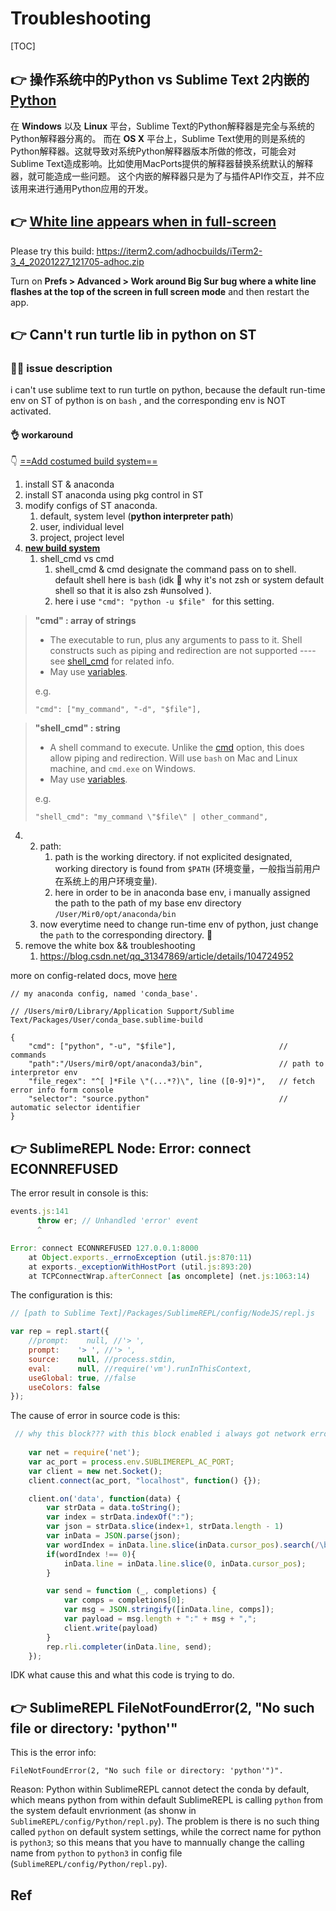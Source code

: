 # Troubleshooting

[TOC]



## 👉 操作系统中的Python vs Sublime Text 2内嵌的[Python](https://sublime-text.readthedocs.io/en/latest/basic_concepts.html#python-vs-sublime-text-2python "Permalink to this headline")
在 **Windows** 以及 **Linux** 平台，Sublime Text的Python解释器是完全与系统的Python解释器分离的。
而在 **OS X** 平台上，Sublime Text使用的则是系统的Python解释器。这就导致对系统Python解释器版本所做的修改，可能会对Sublime Text造成影响。比如使用MacPorts提供的解释器替换系统默认的解释器，就可能造成一些问题。
这个内嵌的解释器只是为了与插件API作交互，并不应该用来进行通用Python应用的开发。



## 👉 [White line appears when in full-screen](https://gitlab.com/gnachman/iterm2/-/issues/9199)
Please try this build:
https://iterm2.com/adhocbuilds/iTerm2-3_4_20201227_121705-adhoc.zip

Turn on **Prefs > Advanced > Work around Big Sur bug where a white line flashes at the top of the screen in full screen mode** and then restart the app.



## 👉 Cann't run turtle lib in python on ST
### 🙋‍♀️ issue description
i can't use sublime text to run turtle on python, because the default run-time env on ST of python is on `bash` , and the corresponding env is NOT activated.

#### 👌 workaround
👇 [==Add costumed build system==](https://blog.csdn.net/ShiAokai/article/details/83507924)
1. install ST & anaconda
2. install ST anaconda using pkg control in ST
3. modify configs of ST anaconda.
	1. default, system level (**python interpreter path**)
	2. user, individual level
	3. project, project level
4. [**new build system**](https://www.sublimetext.com/docs/build_systems.html)
	1. shell_cmd vs cmd
		1. shell_cmd & cmd designate the command pass on to shell. default shell here is `bash`  (idk 🤷 why it's not zsh or system default shell so that it is also zsh #unsolved  ). 
		2. here i use `"cmd": "python -u $file" ` for this setting. 
	
> **"cmd" : array of strings**
>- The executable to run, plus any arguments to pass to it. Shell constructs such as piping and redirection are not supported ---- see [shell_cmd](https://www.sublimetext.com/docs/build_systems.html#exec_option-shell_cmd) for related info.
>- May use [variables](https://www.sublimetext.com/docs/build_systems.html#variables).
>
>e.g.
> ``` shell
> "cmd": ["my_command", "-d", "$file"],
> ```


>**"shell_cmd" : string**
>- A shell command to execute. Unlike the [cmd](https://www.sublimetext.com/docs/build_systems.html#exec_option-cmd) option, this does allow piping and redirection. Will use `bash` on Mac and Linux machine, and `cmd.exe` on Windows.
>- May use [variables](https://www.sublimetext.com/docs/build_systems.html#variables).
> 
> e.g.
>```shell
>"shell_cmd": "my_command \"$file\" | other_command", 
>```

4.	
	2.  path: 
		1.  path is the working directory. if not explicited designated, working directory is found from `$PATH` (环境变量，一般指当前用户在系统上的用户环境变量).
		2.  here in order to be in anaconda base env, i manually assigned the path to the path of my base env directory `/User/Mir0/opt/anaconda/bin`
	3.  now everytime need to change run-time env of python, just change the `path` to the corresponding directory. 🎉
5.  remove the white box && troubleshooting
	1.  https://blog.csdn.net/qq_31347869/article/details/104724952


more on config-related docs, move [here](https://sublime-text-unofficial-documentation.readthedocs.io/en/latest/reference/build_systems/configuration.html)

```shell
// my anaconda config, named 'conda_base'.

// /Users/mir0/Library/Application Support/Sublime Text/Packages/User/conda_base.sublime-build

{
  	"cmd": ["python", "-u", "$file"],						// commands 	
  	"path":"/Users/mir0/opt/anaconda3/bin",					// path to interpretor env 
  	"file_regex": "^[ ]*File \"(...*?)\", line ([0-9]*)",	// fetch error info form console
  	"selector": "source.python" 							// automatic selector identifier
}
```



## 👉 SublimeREPL Node: Error: connect ECONNREFUSED 

The error result in console is this:
```js
events.js:141
      throw er; // Unhandled 'error' event
      ^

Error: connect ECONNREFUSED 127.0.0.1:8000
    at Object.exports._errnoException (util.js:870:11)
    at exports._exceptionWithHostPort (util.js:893:20)
    at TCPConnectWrap.afterConnect [as oncomplete] (net.js:1063:14)
```

The configuration is this: 
```js
// [path to Sublime Text]/Packages/SublimeREPL/config/NodeJS/repl.js

var rep = repl.start({
    //prompt:    null, //'> ',  
    prompt:    '> ', //'> ',  
    source:    null, //process.stdin,
    eval:      null, //require('vm').runInThisContext,
    useGlobal: true, //false
    useColors: false
});
```


The cause of error in source code is this:
```js
 // why this block??? with this block enabled i always got network error, it seems either node or sublimeREPL started a server on the background but it cannot reach the server from within this code block.
 
    var net = require('net');
    var ac_port = process.env.SUBLIMEREPL_AC_PORT;
    var client = new net.Socket();
    client.connect(ac_port, "localhost", function() {});

    client.on('data', function(data) {
        var strData = data.toString();
        var index = strData.indexOf(":");
        var json = strData.slice(index+1, strData.length - 1)
        var inData = JSON.parse(json);
        var wordIndex = inData.line.slice(inData.cursor_pos).search(/\b/);
        if(wordIndex !== 0){
            inData.line = inData.line.slice(0, inData.cursor_pos);
        }

        var send = function (_, completions) {
            var comps = completions[0];
            var msg = JSON.stringify([inData.line, comps]);
            var payload = msg.length + ":" + msg + ",";
            client.write(payload)
        }
        rep.rli.completer(inData.line, send);
    });
```

IDK what cause this and what this code is trying to do.




[node.js Error: connect ECONNREFUSED; response from server]: https://stackoverflow.com/questions/35199384/node-js-error-connect-econnrefused-response-from-server
[node.js simply not working, at all #364]: https://github.com/wuub/SublimeREPL/issues/364



## 👉 SublimeREPL FileNotFoundError(2, "No such file or directory: 'python'"

This is the error info: 
```shell
FileNotFoundError(2, "No such file or directory: 'python'")".
```

Reason:
Python within SublimeREPL cannot detect the conda by default, which means python from within default SublimeREPL is calling `python` from the system default envrionment (as shonw in `SublimeREPL/config/Python/repl.py`). The problem is there is no such thing called  `python` on default system settings, while the correct name for python is `python3`; so this means that you have to mannually change the calling name from `python` to `python3` in config file (`SublimeREPL/config/Python/repl.py`).



[FileNotFoundError(2, "No such file or directory: 'python'")".]: https://stackoverflow.com/questions/62945920/sublimerepl-filenotfounderror2-no-such-file-or-directory-python
["Anaconda can not spawn a new process..." I have sublime text error]: https://stackoverflow.com/questions/60673904/anaconda-can-not-spawn-a-new-process-i-have-sublime-text-error



## Ref

